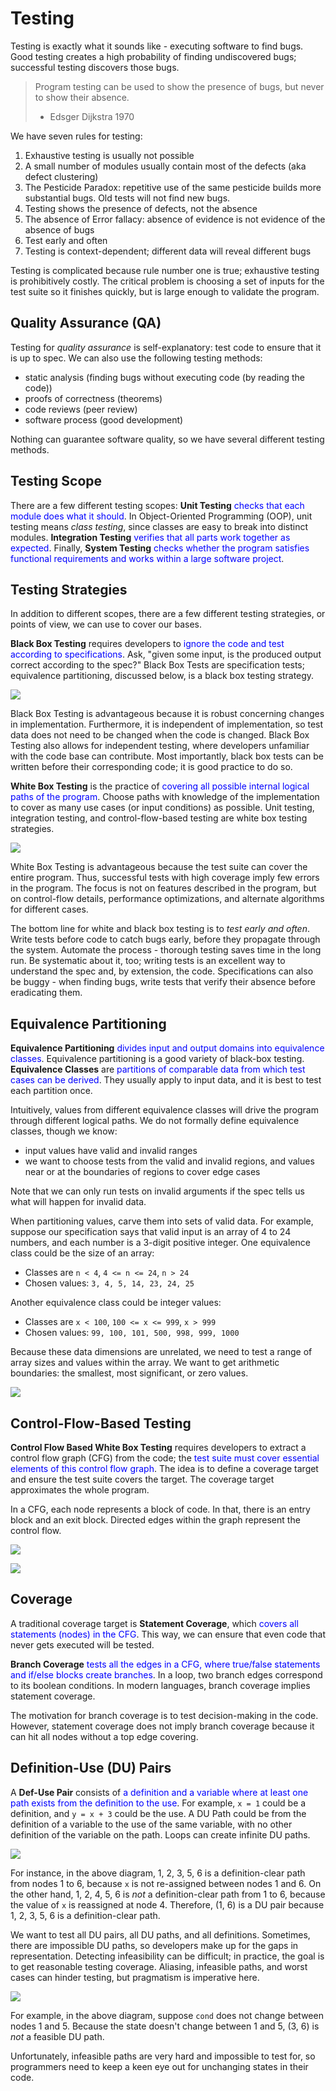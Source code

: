 # Testing
Testing is exactly what it sounds like - executing software to find bugs.  Good testing creates a high probability of finding undiscovered bugs; successful testing discovers those bugs.

>   Program testing can be used to show the presence of bugs, but never to show their absence.
>   - Edsger Dijkstra 1970

We have seven rules for testing:

1.  Exhaustive testing is usually not possible
2.  A small number of modules usually contain most of the defects (aka defect clustering)
3.  The Pesticide Paradox: repetitive use of the same pesticide builds more substantial bugs.  Old tests will not find new bugs.
4.  Testing shows the presence of defects, not the absence
5.  The absence of Error fallacy: absence of evidence is not evidence of the absence of bugs
6.  Test early and often
7.  Testing is context-dependent; different data will reveal different bugs

Testing is complicated because rule number one is true; exhaustive testing is prohibitively costly.  The critical problem is choosing a set of inputs for the test suite so it finishes quickly, but is large enough to validate the program.

## Quality Assurance (QA)

Testing for *quality assurance* is self-explanatory: test code to ensure that it is up to spec.  We can also use the following testing methods:

- static analysis (finding bugs without executing code (by reading the code))
- proofs of correctness (theorems)
- code reviews (peer review)
- software process (good development)

Nothing can guarantee software quality, so we have several different testing methods.  

## Testing Scope

There are a few different testing scopes: **Unit Testing** <span style="color:blue;">checks that each module does what it should</span>.  In Object-Oriented Programming (OOP), unit testing means *class testing*, since classes are easy to break into distinct modules.  **Integration Testing** <span style="color:blue;">verifies that all parts work together as expected</span>.  Finally, **System Testing** <span style="color:blue;">checks whether the program satisfies functional requirements and works within a large software project</span>.

## Testing Strategies

In addition to different scopes, there are a few different testing strategies, or points of view, we can use to cover our bases.

**Black Box Testing** requires developers to <span style="color:blue;">ignore the code and test according to specifications</span>.  Ask, "given some input, is the produced output correct according to the spec?"  Black Box Tests are specification tests; equivalence partitioning, discussed below, is a black box testing strategy.

![](https://principles-of-software.github.io/Principles-of-Software/images/bbt.png)

Black Box Testing is advantageous because it is robust concerning changes in implementation.  Furthermore, it is independent of implementation, so test data does not need to be changed when the code is changed.  Black Box Testing also allows for independent testing, where developers unfamiliar with the code base can contribute.  Most importantly, black box tests can be written before their corresponding code; it is good practice to do so.

**White Box Testing** is the practice of <span style="color:blue;">covering all possible internal logical paths of the program</span>.  Choose paths with knowledge of the implementation to cover as many use cases (or input conditions) as possible.  Unit testing, integration testing, and control-flow-based testing are white box testing strategies.

![](https://principles-of-software.github.io/Principles-of-Software/images/wbt.png)

White Box Testing is advantageous because the test suite can cover the entire program.  Thus, successful tests with high coverage imply few errors in the program.  The focus is not on features described in the program, but on control-flow details, performance optimizations, and alternate algorithms for different cases.

The bottom line for white and black box testing is to *test early and often*.  Write tests before code to catch bugs early, before they propagate through the system.  Automate the process - thorough testing saves time in the long run.  Be systematic about it, too; writing tests is an excellent way to understand the spec and, by extension, the code.  Specifications can also be buggy - when finding bugs, write tests that verify their absence before eradicating them.

## Equivalence Partitioning

**Equivalence Partitioning** <span style="color:blue;">divides input and output domains into equivalence classes</span>.  Equivalence partitioning is a good variety of black-box testing.  **Equivalence Classes** are <span style="color:blue;">partitions of comparable data from which test cases can be derived</span>.  They usually apply to input data, and it is best to test each partition once.

Intuitively, values from different equivalence classes will drive the program through different logical paths.  We do not formally define equivalence classes, though we know:

- input values have valid and invalid ranges
- we want to choose tests from the valid and invalid regions, and values near or at the boundaries of regions to cover edge cases

Note that we can only run tests on invalid arguments if the spec tells us what will happen for invalid data.

When partitioning values, carve them into sets of valid data.  For example, suppose our specification says that valid input is an array of 4 to 24 numbers, and each number is a 3-digit positive integer.  One equivalence class could be the size of an array:

- Classes are `n < 4`, `4 <= n <= 24`, `n > 24`
- Chosen values: `3, 4, 5, 14, 23, 24, 25`

Another equivalence class could be integer values:

- Classes are `x < 100`, `100 <= x <= 999`, `x > 999`
- Chosen values: `99, 100, 101, 500, 998, 999, 1000`

Because these data dimensions are unrelated, we need to test a range of array sizes and values within the array.  We want to get arithmetic boundaries: the smallest, most significant, or zero values.

![](https://principles-of-software.github.io/Principles-of-Software/images/eqpartition.png)

## Control-Flow-Based Testing

**Control Flow Based White Box Testing** requires developers to extract a control flow graph (CFG) from the code; the <span style="color:blue;">test suite must cover essential elements of this control flow graph</span>.  The idea is to define a coverage target and ensure the test suite covers the target.  The coverage target approximates the whole program.

In a CFG, each node represents a block of code.  In that, there is an entry block and an exit block.  Directed edges within the graph represent the control flow.

![](ihttps://principles-of-software.github.io/Principles-of-Software/images/if.png)

![](https://principles-of-software.github.io/Principles-of-Software/images/else.png)

## Coverage

A traditional coverage target is **Statement Coverage**, which<span style="color:blue;"> covers all statements (nodes) in the CFG</span>.  This way, we can ensure that even code that never gets executed will be tested.

**Branch Coverage** <span style="color:blue;">tests all the edges in a CFG, where true/false statements and if/else blocks create branches</span>.  In a loop, two branch edges correspond to its boolean conditions.  In modern languages, branch coverage implies statement coverage.

The motivation for branch coverage is to test decision-making in the code.  However, statement coverage does not imply branch coverage because it can hit all nodes without a top edge covering.

## Definition-Use (DU) Pairs

A **Def-Use Pair** consists of <span style="color:blue;">a definition and a variable where at least one path exists from the definition to the use</span>.  For example, `x = 1` could be a definition, and `y = x + 3` could be the use.  A DU Path could be from the definition of a variable to the use of the same variable, with no other definition of the variable on the path.  Loops can create infinite DU paths.

![](https://principles-of-software.github.io/Principles-of-Software/images/du.png)

For instance, in the above diagram, 1, 2, 3, 5, 6 is a definition-clear path from nodes 1 to 6, because `x` is not re-assigned between nodes 1 and 6.  On the other hand, 1, 2, 4, 5, 6 is *not* a definition-clear path from 1 to 6, because the value of `x` is reassigned at node 4.  Therefore, (1, 6) is a DU pair because 1, 2, 3, 5, 6 is a definition-clear path.

We want to test all DU pairs, all DU paths, and all definitions.  Sometimes, there are impossible DU paths, so developers make up for the gaps in representation.  Detecting infeasibility can be difficult; in practice, the goal is to get reasonable testing coverage.  Aliasing, infeasible paths, and worst cases can hinder testing, but pragmatism is imperative here.

![](https://principles-of-software.github.io/Principles-of-Software/images/infeasible.png)

For example, in the above diagram, suppose `cond` does not change between nodes 1 and 5.  Because the state doesn't change between 1 and 5, (3, 6) is *not* a feasible DU path.

Unfortunately, infeasible paths are very hard and impossible to test for, so programmers need to keep a keen eye out for unchanging states in their code.
